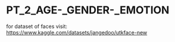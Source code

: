 # PT_2_AGE-_GENDER-_EMOTION
for dataset of faces visit: https://www.kaggle.com/datasets/jangedoo/utkface-new
